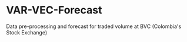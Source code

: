 # VAR-VEC-Forecast
Data pre-processing and forecast for traded volume at BVC (Colombia's Stock Exchange)
